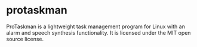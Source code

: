 # protaskman

ProTaskman is a lightweight task management program for Linux with an alarm and speech synthesis functionality. It is licensed under the MIT open source license.
